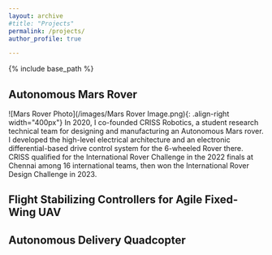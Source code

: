 ```yaml
---
layout: archive
#title: "Projects"
permalink: /projects/
author_profile: true

---
```


{% include base_path %}

Autonomous Mars Rover
---
![Mars Rover Photo](/images/Mars Rover Image.png){: .align-right width="400px"}
In 2020, I co-founded CRISS Robotics, a student research technical team for designing and manufacturing an Autonomous Mars rover. I developed the high-level electrical architecture and an electronic differential-based drive control system for the 6-wheeled Rover there. CRISS qualified for the International Rover Challenge in the 2022 finals at Chennai among 16 international teams, then won the International Rover Design Challenge in 2023.

Flight Stabilizing Controllers for Agile Fixed-Wing UAV
------

Autonomous Delivery Quadcopter
---
